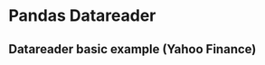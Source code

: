 Pandas Datareader
===

## Datareader basic example (Yahoo Finance)
<!--stackedit_data:
eyJoaXN0b3J5IjpbNDU5NjA0MzU5XX0=
-->